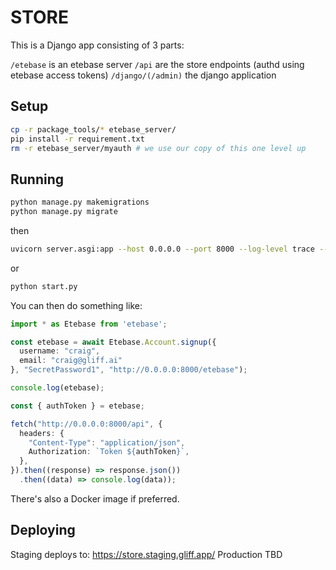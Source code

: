 # STORE

This is a Django app consisting of 3 parts:

`/etebase` is an etebase server
`/api` are the store endpoints (authd using etebase access tokens)
`/django/(/admin)` the django application 


## Setup

```bash
cp -r package_tools/* etebase_server/
pip install -r requirement.txt
rm -r etebase_server/myauth # we use our copy of this one level up
```

## Running

```bash
python manage.py makemigrations
python manage.py migrate
```

then

```bash
uvicorn server.asgi:app --host 0.0.0.0 --port 8000 --log-level trace --reload
```
or
```bash
python start.py
```

You can then do something like:

```typescript
import * as Etebase from 'etebase';

const etebase = await Etebase.Account.signup({
  username: "craig",
  email: "craig@gliff.ai"
}, "SecretPassword1", "http://0.0.0.0:8000/etebase");

console.log(etebase);

const { authToken } = etebase;

fetch("http://0.0.0.0:8000/api", {
  headers: {
    "Content-Type": "application/json",
    Authorization: `Token ${authToken}`,
  },
}).then((response) => response.json())
  .then((data) => console.log(data));
```

There's also a Docker image if preferred.

## Deploying

Staging deploys to: https://store.staging.gliff.app/
Production TBD